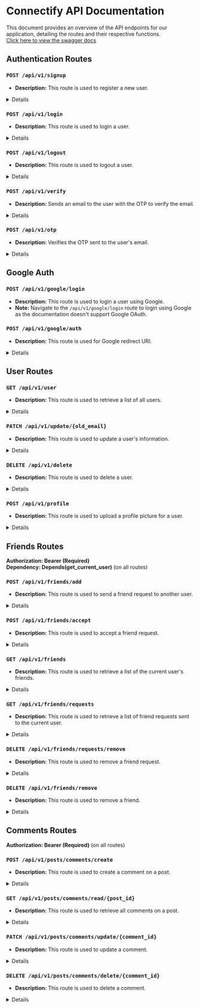 # Connectify API Documentation

This document provides an overview of the API endpoints for our application, detailing the routes and their respective functions.<br> [Click here to view the swagger docs](https://connectify-backend-t3b4.onrender.com)

## Authentication Routes

### `POST /api/v1/signup`
- **Description:** This route is used to register a new user.
<details>
<summary>Details</summary>

- **Request Body:**<br>
    **Form Data:**
  - `email` (str): Email address of the user
  - `password` (str): Password for the user
  - `username` (str): First name of the user
  - `image` (File): Image for the profile pic [Optional]
</details>

### `POST /api/v1/login`
- **Description:** This route is used to login a user.
<details>
<summary>Details</summary>
- **Request Body:**<br>
    **Form Data:**
  - `email` (str): Email address of the user
  - `password` (str): Password for the user
</details>

### `POST /api/v1/logout`
- **Description:** This route is used to logout a user.
<details>
<summary>Details</summary>

- **Authorization:** Bearer
- **Required:** Yes
</details>

### `POST /api/v1/verify`
- **Description:** Sends an email to the user with the OTP to verify the email.
<details>
<summary>Details</summary>

- **Authorization:** Bearer
- **Required:** Yes
- 
</details>

### `POST /api/v1/otp`
- **Description:** Verifies the OTP sent to the user's email.
<details>
<summary>Details</summary>

- **Authorization:** Bearer
- **Required:** Yes
- **Query Paramters**
    - `otp` (str): OTP sent to the user's email
    - `email` (str): Email of the user who received the OTP
</details>

## Google Auth

### `POST /api/v1/google/login`
- **Description:** This route is used to login a user using Google.
- **Note:** Navigate to the `/api/v1/google/login` route to login using Google as the documentation doesn't support Google OAuth.

### `POST /api/v1/google/auth`
- **Description:** This route is used for Google redirect URI.
<details>
<summary>Details</summary>

- **Note:** You don't need to navigate here.
</details>

## User Routes

### `GET /api/v1/user`
- **Description:** This route is used to retrieve a list of all users.
<details>
<summary>Details</summary>

- **Authorization:** Bearer (Optional)
- **Response Model:** `List[schemas.UserDetails]`
- **Status Code:** 200 (OK)
</details>

### `PATCH /api/v1/update/{old_email}`
- **Description:** This route is used to update a user's information.
<details>
<summary>Details</summary>

- **Authorization:** Bearer (Required)
- **Path Parameter:**
  - `old_email` (str): Current email of the user
- **Request Body:**
  - `new_email` (str): New email address for the user (optional)
- **Dependencies:**
  - `get_current_user`: Ensures the user is authenticated
  - `verify_token`: Validates the access token
- **Response Model:** `schemas.UserSignUp`
- **Status Code:** 200 (OK)
</details>

### `DELETE /api/v1/delete`
- **Description:** This route is used to delete a user.
<details>
<summary>Details</summary>


- **Authorization:** Bearer (Required)
- **Dependencies:**
  - `get_current_user`: Ensures the user is authenticated
- **Response Model:** None (empty response)
- **Status Code:** 200 (OK)
</details>

### `POST /api/v1/profile`
- **Description:** This route is used to upload a profile picture for a user.
<details>
<summary>Details</summary>

- **Authorization:** Bearer (Required)
- **Path Parameter:**
  - `email` (str): Email of the user
- **Request Body:**
  - `img` (UploadFile): Image file to upload
- **Dependencies:**
  - `get_current_user`: Ensures the user is authenticated
- **Response Model:** None (empty response)
- **Status Code:** 200 (OK)
</details>

## Friends Routes

**Authorization: Bearer (Required)**<br>
**Dependency: Depends(get_current_user)** (on all routes)

### `POST /api/v1/friends/add`
- **Description:** This route is used to send a friend request to another user.
<details>
<summary>Details</summary>

- **Request Body:**
  - `friend_email` (str): Email of the friend to add
  - `user_email` (str): Email of the current user
- **Response Model:** None (empty response)
- **Status Code:** 200 (OK)
</details>

### `POST /api/v1/friends/accept`
- **Description:** This route is used to accept a friend request.
<details>
<summary>Details</summary>

- **Request Body:**
  - `friend_email` (str): Email of the friend who sent the request
  - `user_email` (str): Email of the current user
- **Response Model:** None (empty response)
- **Status Code:** 200 (OK)
</details>

### `GET /api/v1/friends`
- **Description:** This route is used to retrieve a list of the current user's friends.
<details>
<summary>Details</summary>

- **Query Parameter (optional):**
  - `email` (str): Email of the user (to retrieve their friend list)
- **Response Model:** `List[Friend]`
- **Status Code:** 200 (OK)
</details>

### `GET /api/v1/friends/requests`
- **Description:** This route is used to retrieve a list of friend requests sent to the current user.
<details>
<summary>Details</summary>

- **Response Model:** `List[FriendRequest]`
- **Status Code:** 200 (OK)
</details>

### `DELETE /api/v1/friends/requests/remove`
- **Description:** This route is used to remove a friend request.
<details>
<summary>Details</summary>

- **Path Parameter:**
  - `friend_email` (str): Email of the friend to remove the request from
- **Query Parameter:**
  - `user_email` (str): Email of the current user
- **Response Model:** None (empty response)
- **Status Code:** 200 (OK)
</details>

### `DELETE /api/v1/friends/remove`
- **Description:** This route is used to remove a friend.
<details>
<summary>Details</summary>


- **Path Parameter:**
  - `friend_email` (str): Email of the friend to remove
- **Query Parameter:**
  - `user_email` (str): Email of the current user
- **Response Model:** None (empty response)
- **Status Code:** 200 (OK)
</details>

## Comments Routes

**Authorization: Bearer (Required)** (on all routes)

### `POST /api/v1/posts/comments/create`
- **Description:** This route is used to create a comment on a post.
<details>
<summary>Details</summary>


- **Request Body:**
  - `post_id` (str): ID of the post to comment on
  - `content` (str): Content of the comment
</details>

### `GET /api/v1/posts/comments/read/{post_id}`
- **Description:** This route is used to retrieve all comments on a post.
<details>
<summary>Details</summary>


- **Path Parameter:**
  - `post_id` (str): ID of the post to retrieve comments for
</details>

### `PATCH /api/v1/posts/comments/update/{comment_id}`
- **Description:** This route is used to update a comment.
<details>
<summary>Details</summary>


- **Path Parameter:**
  - `comment_id` (str): ID of the comment to update
- **Form Data:**
  - `content` (str): New content for the comment
  - `commented_by` (str): Email of the user who commented
  - `post_id` (str): ID of the post the comment belongs to
</details>

### `DELETE /api/v1/posts/comments/delete/{comment_id}`
- **Description:** This route is used to delete a comment.
<details>
<summary>Details</summary>

- **Path Parameter:**
  - `comment_id` (str): ID of the comment to delete
</details>
